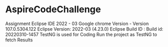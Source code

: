 # AspireCodeChallenge
Assignment
Eclipse IDE 2022 - 03
Google chrome Version - Version 107.0.5304.122 
Eclipse Version: 2022-03 (4.23.0)
Eclipse Build ID : Build id: 20220310-1457
TestNG is used for Coding
Run the project as TestNG to fetch Results

